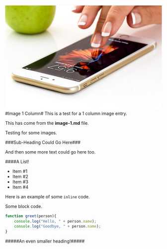 [date]: # (2016-12-03)
[tag]: # (cpp)
[tag]: # (opengl)
[title]: # (Image 1 Column)
[short-text]: # (This is a 1 column image.)
[github]: # (#)

[columns]: # (1)
[kind]: # (image)
[ui]: # (light)

[pinned]: # (true)
[pinorder]: # (0)

![main-image](images/smartphone.jpg)
#Image 1 Column#
This is a test for a 1 column image entry.

This has come from the **image-1.md** file.

Testing for some images.

###Sub-Heading Could Go Here###

And then some more text could go here too.

####A List!

 - Item #1
 - Item #2
 - Item #3
 - Item #4

Here is an example of some `inline` code.

Some block code.

```javascript
function greet(person){
	console.log("Hello, " + person.name);
	console.log("Goodbye, " + person.name);
}
```

#####An even smaller heading!#####